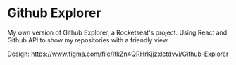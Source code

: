 # Github Explorer
My own version of Github Explorer, a Rocketseat's project. Using React and Github API to show my repositories with a friendly view.

Design:  https://www.figma.com/file/ItkZn4QRHrKjjzxlctdvvi/Github-Explorer
